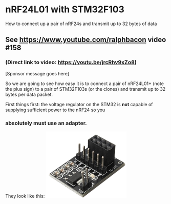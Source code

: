 # nRF24L01 with STM32F103
How to connect up a pair of nRF24s and transmit up to 32 bytes of data

## See https://www.youtube.com/ralphbacon video #158
### (Direct link to video: https://youtu.be/jrcRhv9xZo8)

[Sponsor message goes here]

So we are going to see how easy it is to connect a pair of nRF24L01+ (note the plus sign) to a pair of STM32F103s (or the clones) and transmit up to 32 bytes per data packet.

First things first: the voltage regulator on the STM32 is **not** capable of supplying sufficient power to the nRF24 so you 
### absolutely must use an adapter.
They look like this:
<img src="/images/Adapter.png" width="50%">
